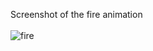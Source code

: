 Screenshot of the fire animation\
\
![fire](https://user-images.githubusercontent.com/9664221/53200496-57bc5f00-362a-11e9-90a3-09e53dadf7f9.png)
